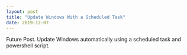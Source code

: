 ```yaml
---
layout: post
title: "Update Windows With a Scheduled Task"
date: 2019-12-07
---
```



Future Post.
Update Windows automatically using a scheduled task and powershell script.